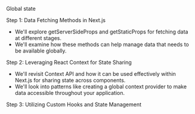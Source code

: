 Global state

Step 1:  Data Fetching Methods in Next.js
* We'll explore getServerSideProps and getStaticProps for fetching data at different stages.
* We'll examine how these methods can help manage data that needs to be available globally.

Step 2:  Leveraging React Context for State Sharing
* We'll revisit Context API and how it can be used effectively within Next.js for sharing state across components.
* We'll look into patterns like creating a global context provider to make data accessible throughout your application.

Step 3:  Utilizing Custom Hooks and State Management